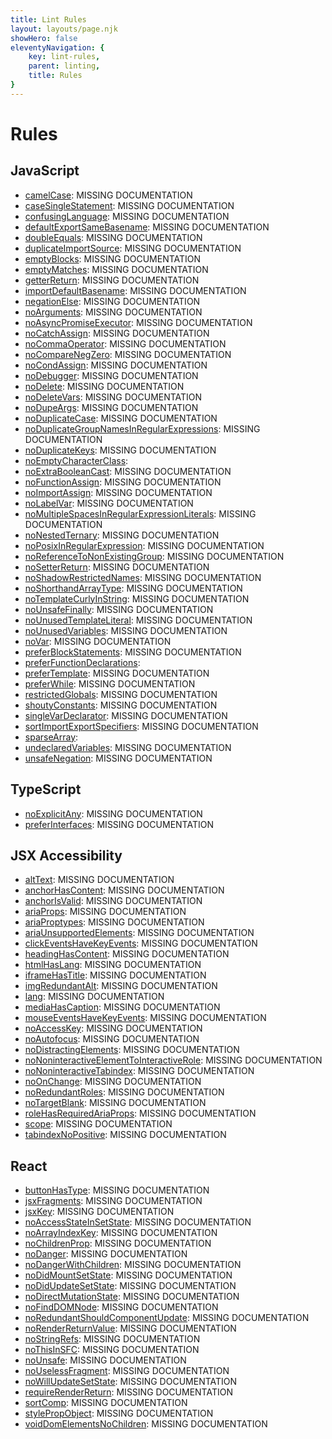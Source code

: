 ```yaml
---
title: Lint Rules
layout: layouts/page.njk
showHero: false
eleventyNavigation: {
	key: lint-rules,
	parent: linting,
	title: Rules
}
---
```


# Rules

<!-- EVERYTHING BELOW IS AUTOGENERATED. SEE SCRIPTS FOLDER FOR UPDATE SCRIPTS hash(3c1adad6c823134868d23bf9e4a0f8157eafe446) -->

## JavaScript
- [camelCase](/docs/lint/rules/js/camelCase):  MISSING DOCUMENTATION
- [caseSingleStatement](/docs/lint/rules/js/caseSingleStatement):  MISSING DOCUMENTATION
- [confusingLanguage](/docs/lint/rules/js/confusingLanguage):  MISSING DOCUMENTATION
- [defaultExportSameBasename](/docs/lint/rules/js/defaultExportSameBasename):  MISSING DOCUMENTATION
- [doubleEquals](/docs/lint/rules/js/doubleEquals):  MISSING DOCUMENTATION
- [duplicateImportSource](/docs/lint/rules/js/duplicateImportSource):  MISSING DOCUMENTATION
- [emptyBlocks](/docs/lint/rules/js/emptyBlocks):  MISSING DOCUMENTATION
- [emptyMatches](/docs/lint/rules/js/emptyMatches):  MISSING DOCUMENTATION
- [getterReturn](/docs/lint/rules/js/getterReturn):  MISSING DOCUMENTATION
- [importDefaultBasename](/docs/lint/rules/js/importDefaultBasename):  MISSING DOCUMENTATION
- [negationElse](/docs/lint/rules/js/negationElse):  MISSING DOCUMENTATION
- [noArguments](/docs/lint/rules/js/noArguments):  MISSING DOCUMENTATION
- [noAsyncPromiseExecutor](/docs/lint/rules/js/noAsyncPromiseExecutor):  MISSING DOCUMENTATION
- [noCatchAssign](/docs/lint/rules/js/noCatchAssign):  MISSING DOCUMENTATION
- [noCommaOperator](/docs/lint/rules/js/noCommaOperator):  MISSING DOCUMENTATION
- [noCompareNegZero](/docs/lint/rules/js/noCompareNegZero):  MISSING DOCUMENTATION
- [noCondAssign](/docs/lint/rules/js/noCondAssign):  MISSING DOCUMENTATION
- [noDebugger](/docs/lint/rules/js/noDebugger):  MISSING DOCUMENTATION
- [noDelete](/docs/lint/rules/js/noDelete):  MISSING DOCUMENTATION
- [noDeleteVars](/docs/lint/rules/js/noDeleteVars):  MISSING DOCUMENTATION
- [noDupeArgs](/docs/lint/rules/js/noDupeArgs):  MISSING DOCUMENTATION
- [noDuplicateCase](/docs/lint/rules/js/noDuplicateCase):  MISSING DOCUMENTATION
- [noDuplicateGroupNamesInRegularExpressions](/docs/lint/rules/js/noDuplicateGroupNamesInRegularExpressions):  MISSING DOCUMENTATION
- [noDuplicateKeys](/docs/lint/rules/js/noDuplicateKeys):  MISSING DOCUMENTATION
- [noEmptyCharacterClass](/docs/lint/rules/js/noEmptyCharacterClass): 
- [noExtraBooleanCast](/docs/lint/rules/js/noExtraBooleanCast):  MISSING DOCUMENTATION
- [noFunctionAssign](/docs/lint/rules/js/noFunctionAssign):  MISSING DOCUMENTATION
- [noImportAssign](/docs/lint/rules/js/noImportAssign):  MISSING DOCUMENTATION
- [noLabelVar](/docs/lint/rules/js/noLabelVar):  MISSING DOCUMENTATION
- [noMultipleSpacesInRegularExpressionLiterals](/docs/lint/rules/js/noMultipleSpacesInRegularExpressionLiterals):  MISSING DOCUMENTATION
- [noNestedTernary](/docs/lint/rules/js/noNestedTernary):  MISSING DOCUMENTATION
- [noPosixInRegularExpression](/docs/lint/rules/js/noPosixInRegularExpression):  MISSING DOCUMENTATION
- [noReferenceToNonExistingGroup](/docs/lint/rules/js/noReferenceToNonExistingGroup):  MISSING DOCUMENTATION
- [noSetterReturn](/docs/lint/rules/js/noSetterReturn):  MISSING DOCUMENTATION
- [noShadowRestrictedNames](/docs/lint/rules/js/noShadowRestrictedNames):  MISSING DOCUMENTATION
- [noShorthandArrayType](/docs/lint/rules/js/noShorthandArrayType):  MISSING DOCUMENTATION
- [noTemplateCurlyInString](/docs/lint/rules/js/noTemplateCurlyInString):  MISSING DOCUMENTATION
- [noUnsafeFinally](/docs/lint/rules/js/noUnsafeFinally):  MISSING DOCUMENTATION
- [noUnusedTemplateLiteral](/docs/lint/rules/js/noUnusedTemplateLiteral):  MISSING DOCUMENTATION
- [noUnusedVariables](/docs/lint/rules/js/noUnusedVariables):  MISSING DOCUMENTATION
- [noVar](/docs/lint/rules/js/noVar):  MISSING DOCUMENTATION
- [preferBlockStatements](/docs/lint/rules/js/preferBlockStatements):  MISSING DOCUMENTATION
- [preferFunctionDeclarations](/docs/lint/rules/js/preferFunctionDeclarations): 
- [preferTemplate](/docs/lint/rules/js/preferTemplate):  MISSING DOCUMENTATION
- [preferWhile](/docs/lint/rules/js/preferWhile):  MISSING DOCUMENTATION
- [restrictedGlobals](/docs/lint/rules/js/restrictedGlobals):  MISSING DOCUMENTATION
- [shoutyConstants](/docs/lint/rules/js/shoutyConstants):  MISSING DOCUMENTATION
- [singleVarDeclarator](/docs/lint/rules/js/singleVarDeclarator):  MISSING DOCUMENTATION
- [sortImportExportSpecifiers](/docs/lint/rules/js/sortImportExportSpecifiers):  MISSING DOCUMENTATION
- [sparseArray](/docs/lint/rules/js/sparseArray): 
- [undeclaredVariables](/docs/lint/rules/js/undeclaredVariables):  MISSING DOCUMENTATION
- [unsafeNegation](/docs/lint/rules/js/unsafeNegation):  MISSING DOCUMENTATION
## TypeScript
- [noExplicitAny](/docs/lint/rules/ts/noExplicitAny):  MISSING DOCUMENTATION
- [preferInterfaces](/docs/lint/rules/ts/preferInterfaces):  MISSING DOCUMENTATION
## JSX Accessibility
- [altText](/docs/lint/rules/jsx-a11y/altText):  MISSING DOCUMENTATION
- [anchorHasContent](/docs/lint/rules/jsx-a11y/anchorHasContent):  MISSING DOCUMENTATION
- [anchorIsValid](/docs/lint/rules/jsx-a11y/anchorIsValid):  MISSING DOCUMENTATION
- [ariaProps](/docs/lint/rules/jsx-a11y/ariaProps):  MISSING DOCUMENTATION
- [ariaProptypes](/docs/lint/rules/jsx-a11y/ariaProptypes):  MISSING DOCUMENTATION
- [ariaUnsupportedElements](/docs/lint/rules/jsx-a11y/ariaUnsupportedElements):  MISSING DOCUMENTATION
- [clickEventsHaveKeyEvents](/docs/lint/rules/jsx-a11y/clickEventsHaveKeyEvents):  MISSING DOCUMENTATION
- [headingHasContent](/docs/lint/rules/jsx-a11y/headingHasContent):  MISSING DOCUMENTATION
- [htmlHasLang](/docs/lint/rules/jsx-a11y/htmlHasLang):  MISSING DOCUMENTATION
- [iframeHasTitle](/docs/lint/rules/jsx-a11y/iframeHasTitle):  MISSING DOCUMENTATION
- [imgRedundantAlt](/docs/lint/rules/jsx-a11y/imgRedundantAlt):  MISSING DOCUMENTATION
- [lang](/docs/lint/rules/jsx-a11y/lang):  MISSING DOCUMENTATION
- [mediaHasCaption](/docs/lint/rules/jsx-a11y/mediaHasCaption):  MISSING DOCUMENTATION
- [mouseEventsHaveKeyEvents](/docs/lint/rules/jsx-a11y/mouseEventsHaveKeyEvents):  MISSING DOCUMENTATION
- [noAccessKey](/docs/lint/rules/jsx-a11y/noAccessKey):  MISSING DOCUMENTATION
- [noAutofocus](/docs/lint/rules/jsx-a11y/noAutofocus):  MISSING DOCUMENTATION
- [noDistractingElements](/docs/lint/rules/jsx-a11y/noDistractingElements):  MISSING DOCUMENTATION
- [noNoninteractiveElementToInteractiveRole](/docs/lint/rules/jsx-a11y/noNoninteractiveElementToInteractiveRole):  MISSING DOCUMENTATION
- [noNoninteractiveTabindex](/docs/lint/rules/jsx-a11y/noNoninteractiveTabindex):  MISSING DOCUMENTATION
- [noOnChange](/docs/lint/rules/jsx-a11y/noOnChange):  MISSING DOCUMENTATION
- [noRedundantRoles](/docs/lint/rules/jsx-a11y/noRedundantRoles):  MISSING DOCUMENTATION
- [noTargetBlank](/docs/lint/rules/jsx-a11y/noTargetBlank):  MISSING DOCUMENTATION
- [roleHasRequiredAriaProps](/docs/lint/rules/jsx-a11y/roleHasRequiredAriaProps):  MISSING DOCUMENTATION
- [scope](/docs/lint/rules/jsx-a11y/scope):  MISSING DOCUMENTATION
- [tabindexNoPositive](/docs/lint/rules/jsx-a11y/tabindexNoPositive):  MISSING DOCUMENTATION
## React
- [buttonHasType](/docs/lint/rules/react/buttonHasType):  MISSING DOCUMENTATION
- [jsxFragments](/docs/lint/rules/react/jsxFragments):  MISSING DOCUMENTATION
- [jsxKey](/docs/lint/rules/react/jsxKey):  MISSING DOCUMENTATION
- [noAccessStateInSetState](/docs/lint/rules/react/noAccessStateInSetState):  MISSING DOCUMENTATION
- [noArrayIndexKey](/docs/lint/rules/react/noArrayIndexKey):  MISSING DOCUMENTATION
- [noChildrenProp](/docs/lint/rules/react/noChildrenProp):  MISSING DOCUMENTATION
- [noDanger](/docs/lint/rules/react/noDanger):  MISSING DOCUMENTATION
- [noDangerWithChildren](/docs/lint/rules/react/noDangerWithChildren):  MISSING DOCUMENTATION
- [noDidMountSetState](/docs/lint/rules/react/noDidMountSetState):  MISSING DOCUMENTATION
- [noDidUpdateSetState](/docs/lint/rules/react/noDidUpdateSetState):  MISSING DOCUMENTATION
- [noDirectMutationState](/docs/lint/rules/react/noDirectMutationState):  MISSING DOCUMENTATION
- [noFindDOMNode](/docs/lint/rules/react/noFindDOMNode):  MISSING DOCUMENTATION
- [noRedundantShouldComponentUpdate](/docs/lint/rules/react/noRedundantShouldComponentUpdate):  MISSING DOCUMENTATION
- [noRenderReturnValue](/docs/lint/rules/react/noRenderReturnValue):  MISSING DOCUMENTATION
- [noStringRefs](/docs/lint/rules/react/noStringRefs):  MISSING DOCUMENTATION
- [noThisInSFC](/docs/lint/rules/react/noThisInSFC):  MISSING DOCUMENTATION
- [noUnsafe](/docs/lint/rules/react/noUnsafe):  MISSING DOCUMENTATION
- [noUselessFragment](/docs/lint/rules/react/noUselessFragment):  MISSING DOCUMENTATION
- [noWillUpdateSetState](/docs/lint/rules/react/noWillUpdateSetState):  MISSING DOCUMENTATION
- [requireRenderReturn](/docs/lint/rules/react/requireRenderReturn):  MISSING DOCUMENTATION
- [sortComp](/docs/lint/rules/react/sortComp):  MISSING DOCUMENTATION
- [stylePropObject](/docs/lint/rules/react/stylePropObject):  MISSING DOCUMENTATION
- [voidDomElementsNoChildren](/docs/lint/rules/react/voidDomElementsNoChildren):  MISSING DOCUMENTATION